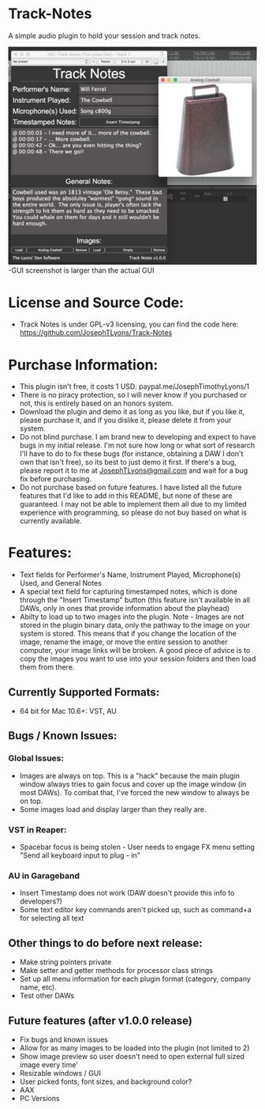 # Track-Notes
A simple audio plugin to hold your session and track notes.

![alt tag](https://github.com/JosephTLyons/Track-Notes/blob/master/Images/Track%20Notes%20GUI.png?raw=true)
-GUI screenshot is larger than the actual GUI

# License and Source Code:
* Track Notes is under GPL-v3 licensing, you can find the code here: https://github.com/JosephTLyons/Track-Notes

# Purchase Information:
* This plugin isn't free, it costs 1 USD: paypal.me/JosephTimothyLyons/1
* There is no piracy protection, so I will never know if you purchased or not, this is entirely based on an honors system.
* Download the plugin and demo it as long as you like, but if you like it, please purchase it, and if you dislike it, please delete it from your system.
* Do not blind purchase.  I am brand new to developing and expect to have bugs in my initial release.  I'm not sure how long or what sort of research I'll have to do to fix these bugs (for instance, obtaining a DAW I don't own that isn't free), so its best to just demo it first.  If there's a bug, please report it to me at JosephTLyons@gmail.com and wait for a bug fix before purchasing.
* Do not purchase based on future features.  I have listed all the future features that I'd like to add in this README, but none of these are guaranteed.  I may not be able to implement them all due to my limited experience with programming, so please do not buy based on what is currently available.

# Features:
* Text fields for Performer's Name, Instrument Played, Microphone(s) Used, and General Notes
* A special text field for capturing timestamped notes, which is done through the "Insert Timestamp" button (this feature isn't available in all DAWs, only in ones that provide information about the playhead)
* Abilty to load up to two images into the plugin.  Note - Images are not stored in the plugin binary data, only the pathway to the image on your system is stored.  This means that if you change the location of the image, rename the image, or move the entire session to another computer, your image links will be broken.  A good piece of advice is to copy the images you want to use into your session folders and then load them from there.

## Currently Supported Formats:
* 64 bit for Mac 10.6+: VST, AU

## Bugs / Known Issues:
### Global Issues:
* Images are always on top.  This is a "hack" because the main plugin window always tries to gain focus and cover up the image window (in most DAWs).  To combat that, I've forced the new window to always be on top.
* Some images load and display larger than they really are.

### VST in Reaper:
* Spacebar focus is being stolen - User needs to engage FX menu setting "Send all keyboard input to plug - in"

### AU in Garageband
* Insert Timestamp does not work (DAW doesn't provide this info to developers?)
* Some text editor key commands aren't picked up, such as command+a for selecting all text

## Other things to do before next release:
* Make string pointers private
* Make setter and getter methods for processor class strings
* Set up all menu information for each plugin format (category, company name, etc).
* Test other DAWs

## Future features (after v1.0.0 release)
* Fix bugs and known issues
* Allow for as many images to be loaded into the plugin (not limited to 2)
* Show image preview so user doesn't need to open external full sized image every time'
* Resizable windows / GUI
* User picked fonts, font sizes, and background color?
* AAX
* PC Versions
